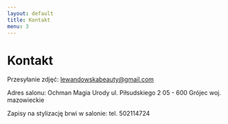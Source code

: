 ```yaml
---
layout: default
title: Kontakt
menu: 3
---
```


# Kontakt


Przesyłanie zdjęć: lewandowskabeauty@gmail.com

Adres salonu:
Ochman Magia Urody
ul. Piłsudskiego 2
05 - 600 Grójec
woj. mazowieckie

Zapisy na stylizację brwi w salonie:
tel. 502114724


